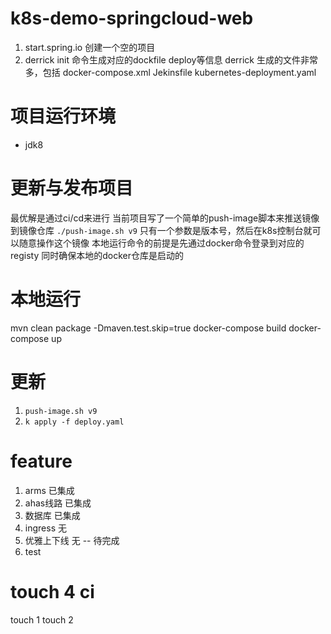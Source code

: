 # k8s-demo-springcloud-web

1. start.spring.io 创建一个空的项目
2. derrick init 命令生成对应的dockfile deploy等信息
derrick 生成的文件非常多，包括
docker-compose.xml Jekinsfile kubernetes-deployment.yaml

# 项目运行环境
* jdk8

# 更新与发布项目

最优解是通过ci/cd来进行
当前项目写了一个简单的push-image脚本来推送镜像到镜像仓库
`./push-image.sh v9`
只有一个参数是版本号，然后在k8s控制台就可以随意操作这个镜像
本地运行命令的前提是先通过docker命令登录到对应的registy
同时确保本地的docker仓库是启动的

# 本地运行
mvn clean package -Dmaven.test.skip=true
docker-compose build
docker-compose up

# 更新
1. `push-image.sh v9`
2. `k apply -f deploy.yaml`

# feature
1. arms 已集成
2. ahas线路 已集成
3. 数据库 已集成
4. ingress 无
5. 优雅上下线 无 -- 待完成
6. test

# touch 4 ci
touch 1
touch 2
